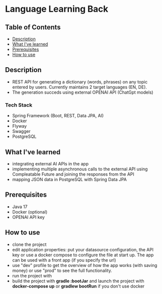 # Language Learning Back

## Table of Contents

- [Description](#description)
- [What I've learned](#what-ive-learned)
- [Prerequisites ](#prerequisites)
- [How to use](#how-to-use)

## Description
- REST API for generating a dictionary (words, phrases) on any topic entered by users. Currently maintains 2 target languages (EN, DE).
- The generation succeds using external OPENAI API (ChatGpt models)

### Tech Stack
- Spring Framework (Boot, REST, Data JPA, AI)
- Docker
- Flyway
- Swagger
- PostgreSQL


## What I've learned
- integrating external AI APIs in the app
- implementing multiple asynchronous calls to the external API using Compleatable Future and joining the responses from the API
- mapping JSON data in PostgreSQL with Spring Data JPA

## Prerequisites
- Java 17
- Docker (optional)
- OPENAI API key

## How to use
- clone the project
- edit application properties: put your datasource configuration, the API key or use a docker compose to configure the file at start up. The app can be used with a front app (if you specify the url)
- use "dev" profile to get the overview of how the app works (with saving money) or use "prod" to see the full functionality.
- run the project with 
- build the project with **gradle :bootJar** and launch the project with **docker-compose up** or **gradlew bootRun** if you don't use docker



